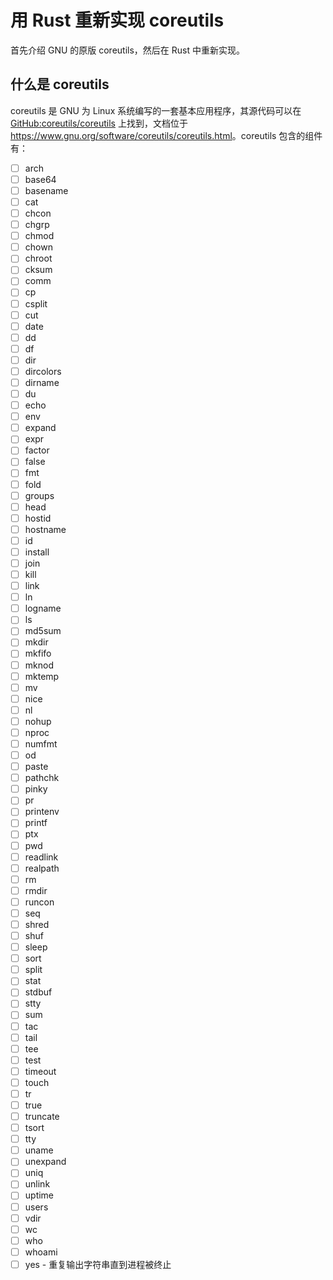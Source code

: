 # 用 Rust 重新实现 coreutils

首先介绍 GNU 的原版 coreutils，然后在 Rust 中重新实现。

## 什么是 coreutils

coreutils 是 GNU 为 Linux 系统编写的一套基本应用程序，其源代码可以在 [GitHub:coreutils/coreutils](https://github.com/coreutils/coreutils) 上找到，文档位于 <https://www.gnu.org/software/coreutils/coreutils.html>。coreutils 包含的组件有：

* [ ] arch
* [ ] base64
* [ ] basename
* [ ] cat
* [ ] chcon
* [ ] chgrp
* [ ] chmod
* [ ] chown
* [ ] chroot
* [ ] cksum
* [ ] comm
* [ ] cp
* [ ] csplit
* [ ] cut
* [ ] date
* [ ] dd
* [ ] df
* [ ] dir
* [ ] dircolors
* [ ] dirname
* [ ] du
* [ ] echo
* [ ] env
* [ ] expand
* [ ] expr
* [ ] factor
* [ ] false
* [ ] fmt
* [ ] fold
* [ ] groups
* [ ] head
* [ ] hostid
* [ ] hostname
* [ ] id
* [ ] install
* [ ] join
* [ ] kill
* [ ] link
* [ ] ln
* [ ] logname
* [ ] ls
* [ ] md5sum
* [ ] mkdir
* [ ] mkfifo
* [ ] mknod
* [ ] mktemp
* [ ] mv
* [ ] nice
* [ ] nl
* [ ] nohup
* [ ] nproc
* [ ] numfmt
* [ ] od
* [ ] paste
* [ ] pathchk
* [ ] pinky
* [ ] pr
* [ ] printenv
* [ ] printf
* [ ] ptx
* [ ] pwd
* [ ] readlink
* [ ] realpath
* [ ] rm
* [ ] rmdir
* [ ] runcon
* [ ] seq
* [ ] shred
* [ ] shuf
* [ ] sleep
* [ ] sort
* [ ] split
* [ ] stat
* [ ] stdbuf
* [ ] stty
* [ ] sum
* [ ] tac
* [ ] tail
* [ ] tee
* [ ] test
* [ ] timeout
* [ ] touch
* [ ] tr
* [ ] true
* [ ] truncate
* [ ] tsort
* [ ] tty
* [ ] uname
* [ ] unexpand
* [ ] uniq
* [ ] unlink
* [ ] uptime
* [ ] users
* [ ] vdir
* [ ] wc
* [ ] who
* [ ] whoami
* [ ] yes - 重复输出字符串直到进程被终止
